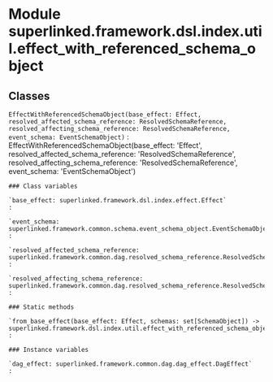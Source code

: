 Module superlinked.framework.dsl.index.util.effect_with_referenced_schema_object
================================================================================

Classes
-------

`EffectWithReferencedSchemaObject(base_effect: Effect, resolved_affected_schema_reference: ResolvedSchemaReference, resolved_affecting_schema_reference: ResolvedSchemaReference, event_schema: EventSchemaObject)`
:   EffectWithReferencedSchemaObject(base_effect: 'Effect', resolved_affected_schema_reference: 'ResolvedSchemaReference', resolved_affecting_schema_reference: 'ResolvedSchemaReference', event_schema: 'EventSchemaObject')

    ### Class variables

    `base_effect: superlinked.framework.dsl.index.effect.Effect`
    :

    `event_schema: superlinked.framework.common.schema.event_schema_object.EventSchemaObject`
    :

    `resolved_affected_schema_reference: superlinked.framework.common.dag.resolved_schema_reference.ResolvedSchemaReference`
    :

    `resolved_affecting_schema_reference: superlinked.framework.common.dag.resolved_schema_reference.ResolvedSchemaReference`
    :

    ### Static methods

    `from_base_effect(base_effect: Effect, schemas: set[SchemaObject]) ‑> superlinked.framework.dsl.index.util.effect_with_referenced_schema_object.EffectWithReferencedSchemaObject`
    :

    ### Instance variables

    `dag_effect: superlinked.framework.common.dag.dag_effect.DagEffect`
    :